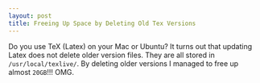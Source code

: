 ```yaml
---
layout: post
title: Freeing Up Space by Deleting Old Tex Versions
---
```

Do you use TeX (Latex) on your Mac or Ubuntu? It turns out that updating Latex does not delete older version files. They are all stored in `/usr/local/texlive/`. By deleting older versions I managed to free up almost `20GB`!!! OMG.